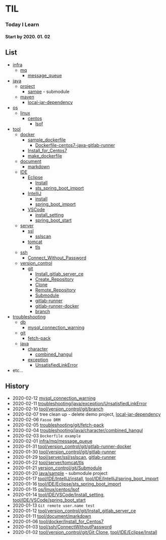 # TIL
### Today I Learn
#### Start by 2020. 01. 02

## List

- [infra](infra)
  - [mq](infra/mq)
    - [message_queue](infra/mq/01.message_queue.md)
- [java](java)
  - [project](java/project)
    - [sampe](https://github.com/changki/sample/) - submodule
  - [maven](java/maven)
    - [local-jar-dependency](java/maven/01.local-jar-dependency.md)
- [os](os)
  - [linux](os/linux)
    - [centos](os/linux/centos)
      - [lsof](os/linux/centos/01.lsof.md)
- [tool](tool)
  - [docker](tool/docker)
    - [sample_dockerfile](tool/docker/sample_dockerfile)
      - [Dockerfile-centos7-java-gitlab-runner](tool/docker/sample_dockerfile/Dockerfile-centos7-java-gitlab-runner)
    - [Install_for_Centos7](tool/docker/01.Install_for_Centos7.md)
    - [make_dockerfile](tool/docker/02.make_dockerfile.md)
  - [document](tool/document)
    - [markdown](tool/document/markdown)
  - [IDE](tool/IDE)
    - [Eclipse](tool/IDE/Eclipse)
      - [Install](tool/IDE/Eclipse/01.Install.md)
      - [sts_spring_boot_import](tool/IDE/Eclipse/02.sts_spring_boot_import.md)
    - [IntelliJ](tool/IDE/IntelliJ)
      - [install](tool/IDE/IntelliJ/01.install.md)
      - [spring_boot_import](tool/IDE/IntelliJ/02.spring_boot_import.md)
    - [VSCode](tool/IDE/VSCode)
      - [install_setting](tool/IDE/VSCode/01.Install_setting.md)
      - [spring_boot_start](tool/IDE/VSCode/02.spring_boot_start.md)
  - [server](tool/server)
    - [ssl](tool/server/ssl)
      - [sslscan](tool/server/ssl/01.sslscan.md)
    - [tomcat](tool/server/tomcat)
      - [tls](tool/server/tomcat/01.tls.md)
  - [ssh](tool/ssh)
    - [Connect_Without_Password](tool/ssh/01.Connect_Without_Password.md)
  - [version_control](tool/version_control)
    - [git](tool/version_control/git)
      - [Install_gitlab_server_ce](tool/version_control/git/00.Install_gitlab_sever_ce.md)
      - [Create_Repository](tool/version_control/git/01.Create_Repository.md)
      - [Clone](tool/version_control/git/02.Clone.md)
      - [Remote_Repository](tool/version_control/git/03.Remote_Repository.md)
      - [Submodule](tool/version_control/git/04.submodule.md)
      - [gitlab-runner](tool/version_control/git/05.gitlab-runner.md)
      - [gitlab-runner-docker](tool/version_control/git/06.gitlab-runner-docker.md)
      - [branch](tool/version_control/git/07.branch.md)
- [troubleshooting](troubleshooting)
  - [db](troubleshooting/db)
    - [mysql_connection_warning](troubleshooting/db/01.mysql_connection_warning.md)
  - [git](troubleshooting/git)
    - [fetch-pack](troubleshooting/git/01.fetch-pack.md)
  - [java](troubleshooting/java)
    - [character](troubleshooting/java/character)
      - [combined_hangul](troubleshooting/java/character/01.combined_hangul.md)
    - [exception](troubleshooting/java/exception)
      - [UnsatisfiedLinkError](troubleshooting/java/exception/01.UnsatisfiedLinkError.md)
- etc...

## History

- 2020-02-12 [mysql_connection_warning](troubleshooting/db/01.mysql_connection_warning.md)
- 2020-02-11 [troubleshooting/java/exception/UnsatisfiedLinkError](troubleshooting/java/exception/01.UnsatisfiedLinkError.md)
- 2020-02-10 [tool/version_control/git/branch](tool/version_control/git/07.branch.md)
- 2020-02-07 tree clean up - delete demo project, [local-jar-dependency](java/maven/01.local-jar-dependency.md)
- 2020-02-06 `Fasoo DRM`
- 2020-02-05 [troubleshooting/git/fetch-pack](troubleshooting/git/01.fetch-pack.md)
- 2020-02-04 [troubleshooting/java/character/combined_hangul](troubleshooting/java/character/01.combined_hangul.md)
- 2020-02-03 `Dockerfile example`
- 2020-02-01 [infra/mq/message_queue](infra/mq/01.message_queue.md)
- 2020-01-31 [tool/version_control/git/gitlab-runner-docker](tool/version_control/git/06.gitlab-runner-docker.md)
- 2020-01-30 [tool/version_control/git/gitlab-runner](tool/version_control/git/05.gitlab-runner.md)
- 2020-01-29 [tool/server/ssl/sslscan](tool/server/ssl/01.sslscan.md), [gitlab-runner](tool/version_control/git/05.gitlab-runner.md)
- 2020-01-22 [tool/server/tomcat/tls](tool/server/tomcat/01.tls.md)
- 2020-01-21 [version_control/git/Submodule](tool/version_control/git/04.submodule.md)
- 2020-01-20 [java/sample](https://github.com/changki/sample/) - submodule project 
- 2020-01-17 [tool/IDE/IntelliJ/install](tool/IDE/IntelliJ/01.Install.md), [tool/IDE/IntelliJ/spring_boot_import](tool/IDE/IntelliJ/02.spring_boot_import.md)
- 2020-01-16 [tool/IDE/Eclipse/sts_spring_boot_import](tool/IDE/Eclipse/02.sts_spring_boot_import.md)
- 2020-01-15 [os/linux/centos/lsof](os/linux/centos/01.lsof.md)
- 2020-01-14 [tool/IDE/VSCode/Install_setting](tool/IDE/VSCode/01.Install_setting.md), [tool/IDE/VSCode/spring_boot_start](tool/IDE/VSCode/02.spring_boot_start.md)
- 2020-01-13 `Git remote user.name test`
- 2020-01-12 [tool/version_control/git/Install_gitlab_server_ce](tool/version_control/git/00.Install_gitlab_sever_ce.md)
- 2020-01-11 [tool/document/markdown](tool/document/markdown/README.md)
- 2020-01-06 [tool/docker/Install_for_Centos7](tool/docker/01.Install_for_Centos7.md)
- 2020-01-03 [tool/ssh/ConnectWithoutPassword](tool/ssh/01.Connect_Without_Password.md)
- 2020-01-02 [tool/version_control/git/Git Clone](tool/version_control/git/02.Clone.md),
[tool/IDE/Eclipse/Install](tool/IDE/Eclipse/01.Install.md)

